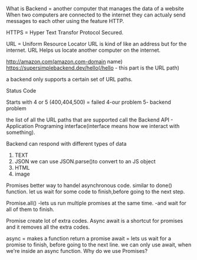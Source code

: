 What is Backend =
another computer that manages the data of a website
When two computers are connected to the internet they can actualy send messages to each other using the feature HTTP.

HTTPS = Hyper Text Transfor Protocol Secured.

URL = Uniform Resource Locator
URL is kind of like an address but for the internet.
URL Helps us locate another computer on the internet.

http://amazon.com(amazon.com-domain name)
https://supersimplebackend.dev/hello(/hello - this part is the URL path)

a backend only supports a certain set of URL paths.

Status Code

Starts with 4 or 5 (400,404,500) = failed
4-our problem
5- backend problem

the list of all the URL paths that are supported call the Backend API - Application Programing interface(interface means how we interact with something).

Backend can respond with different types of data

1. TEXT
2. JSON
   we can use JSON.parse()to convert to an JS object
3. HTML
4. image

Promises
better way to handel asynchronous code.
similar to done() function.
let us wait for some code to finish,before going to the next step.

Promise.all()
-lets us run multiple promises at the same time.
-and wait for all of them to finish.

Promise create lot of extra codes.
Async await is a shortcut for promises and it removes all the extra codes.

async = makes a function return a promise
await = lets us wait for a promise to finish, before going to the next line.
we can only use await, when we're inside an async function.
Why do we use Promises?
